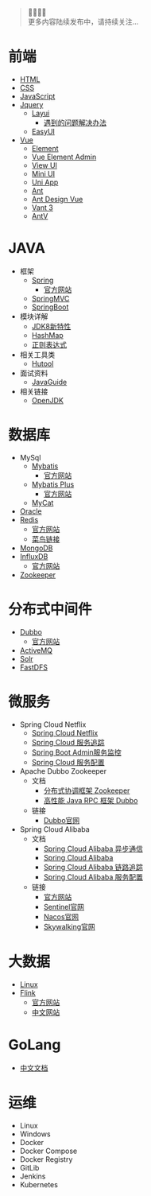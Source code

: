 > 🎈🎈🎈🎈  
> 更多内容陆续发布中，请持续关注...

# **前端**

* [HTML](/doc/01-前端/01-HTML.md)
* [CSS](/doc/01-前端/02-CSS.md)
* [JavaScript](/doc/01-前端/03-JavaScript.md)
* [Jquery](/doc/01-前端/04-Jquery.md)
  * [Layui](https://www.layuiweb.com/)
    * [遇到的问题解决办法](/doc/01-前端/05-Layui.md)
  * [EasyUI](https://www.jeasyui.net/plugins)
* [Vue](https://v3.cn.vuejs.org/)
  * [Element](https://element.eleme.cn/#/zh-CN)
  * [Vue Element Admin](https://panjiachen.github.io/vue-element-admin-site/zh)
  * [View UI](https://www.iviewui.com/docs/)
  * [Mini UI](http://mint-ui.github.io/#!/zh-cn)
  * [Uni App](https://uniapp.dcloud.io/)
  * [Ant](https://ant.design/)
  * [Ant Design Vue](https://www.antdv.com/docs/vue/introduce-cn/)
  * [Vant 3](https://youzan.github.io/vant/#/zh-CN/)
  * [AntV](https://antv.vision/zh)

# **JAVA**
* 框架
  * [Spring](/doc/02-JAVA/02-框架/01-Spring.md)
    * [官方网站](https://spring.io/)
  * [SpringMVC](/doc/02-JAVA/02-框架/02-SpringMVC.md)
  * [SpringBoot](/doc/02-JAVA/02-框架/03-SpringBoot.md)
* 模块详解
  * [JDK8新特性](/doc/02-JAVA/03-模块详解/01-JDK8新特性.md)
  * [HashMap](/doc/02-JAVA/03-模块详解/02-HashMap.md)
  * [正则表达式](/doc/02-JAVA/03-模块详解/03-正则表达式.md)
* 相关工具类
  * [Hutool](https://hutool.cn/docs/#/)
* 面试资料
  * [JavaGuide](https://snailclimb.gitee.io/javaguide/#/)
* 相关链接
  * [OpenJDK](https://openjdk.java.net/)

#  **数据库**
* MySql
  * [Mybatis](/doc/03-数据库/01-Mybatis.md)
    * [官方网站](https://mybatis.org/mybatis-3/zh/index.html)
  * [Mybatis Plus](/doc/03-数据库/02-MybatisPlus.md)
    * [官方网站](https://baomidou.com/)
  * [MyCat](/doc/03-数据库/03-MyCat.md)
* [Oracle](/doc/03-数据库/04-Oracle.md)
* [Redis](/doc/03-数据库/05-Redis.md)
  * [官方网站](http://www.redis.cn/)
  * [菜鸟链接](https://www.runoob.com/redis/redis-tutorial.html)
* [MongoDB](/doc/03-数据库/06-mongoDB.md)
* [InfluxDB](/doc/03-数据库/07-InfluxDB.md)
  * [官方网站](https://www.influxdata.com/)
* [Zookeeper](/doc/03-数据库/08-Zookeeper.md)

#  **分布式中间件**
* [Dubbo](/doc/04-分布式中间件/01-Dubbo.md)
  * [官方网站](https://dubbo.apache.org/zh/)
* [ActiveMQ](/doc/04-分布式中间件/02-ActiveMQ.md)
* [Solr](/doc/04-分布式中间件/03-Solr.md)
* [FastDFS](/doc/04-分布式中间件/04-FastDFS.md)

#  **微服务**
* Spring Cloud Netflix
  * [Spring Cloud Netflix](/doc/05-微服务/01-Spring%20Cloud%20Netflix/01-Spring%20Cloud%20Netflix.md)
  * [Spring Cloud 服务追踪](/doc/05-微服务/01-Spring%20Cloud%20Netflix/02-Spring%20Cloud%20服务追踪.md)
  * [Spring Boot Admin服务监控](/doc/05-微服务/01-Spring%20Cloud%20Netflix/03-Spring%20Boot%20Admin服务监控.md)
  * [Spring Cloud 服务配置](/doc/05-微服务/01-Spring%20Cloud%20Netflix/04-Spring%20Cloud%20服务配置.md)
* Apache Dubbo Zookeeper
  * 文档
    * [分布式协调框架 Zookeeper](/doc/05-微服务/02-Apache%20Dubbo%20Zookeeper/01-分布式协调框架%20Zookeeper.md)
    * [高性能 Java RPC 框架 Dubbo](/doc/05-微服务/02-Apache%20Dubbo%20Zookeeper/02-高性能%20Java%20RPC%20框架%20Dubbo.md)
  * 链接
    * [Dubbo官网](https://dubbo.apache.org/zh/)
* Spring Cloud Alibaba
  * 文档
    * [Spring Cloud Alibaba 异步通信](/doc/05-微服务/03-Spring%20Cloud%20Alibaba/01-Spring%20Cloud%20Alibaba%20异步通信.md)
    * [Spring Cloud Alibaba](/doc/05-微服务/03-Spring%20Cloud%20Alibaba/02-Spring%20Cloud%20Alibaba.md)
    * [Spring Cloud Alibaba 链路追踪](/doc/05-微服务/03-Spring%20Cloud%20Alibaba/03-Spring%20Cloud%20Alibaba%20链路追踪.md)
    * [Spring Cloud Alibaba 服务配置](/doc/05-微服务/03-Spring%20Cloud%20Alibaba/04-Spring%20Cloud%20Alibaba%20服务配置.md)
  * 链接
    * [官方网站](https://spring.io/projects/spring-cloud-alibaba)
    * [Sentinel官网](https://sentinelguard.io/zh-cn/docs)
    * [Nacos官网](https://nacos.io/zh-cn/docs/what-is-nacos.html)
    * [Skywalking官网](https://skywalking.apache.org/zh/)

#  **大数据**
* [Linux](/doc/07-大数据/01-Linux.md)
* [Flink](/doc/07-大数据/02-Flink.md)
  * [官方网站](https://flink.apache.org/zh/)
  * [中文网站](http://flink.apachecn.org/#/)

# **GoLang**
* [中文文档](https://www.topgoer.cn/)

# **运维**
* Linux
* Windows
* Docker
* Docker Compose
* Docker Registry
* GitLib
* Jenkins
* Kubernetes